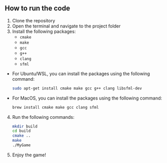 ## How to run the code

1. Clone the repository
2. Open the terminal and navigate to the project folder
3. Install the following packages:
   - `cmake`
   - `make`
   - `gcc`
   - `g++`
   - `clang`
   - `sfml`
- For Ubuntu/WSL, you can install the packages using the following command:
  ```bash
  sudo apt-get install cmake make gcc g++ clang libsfml-dev
  ```
- For MacOS, you can install the packages using the following command:
  ```bash
  brew install cmake make gcc clang sfml
  ```
4. Run the following commands:
   ```bash
   mkdir build
   cd build
   cmake ..
   make
   ./MyGame
   ```
5. Enjoy the game!